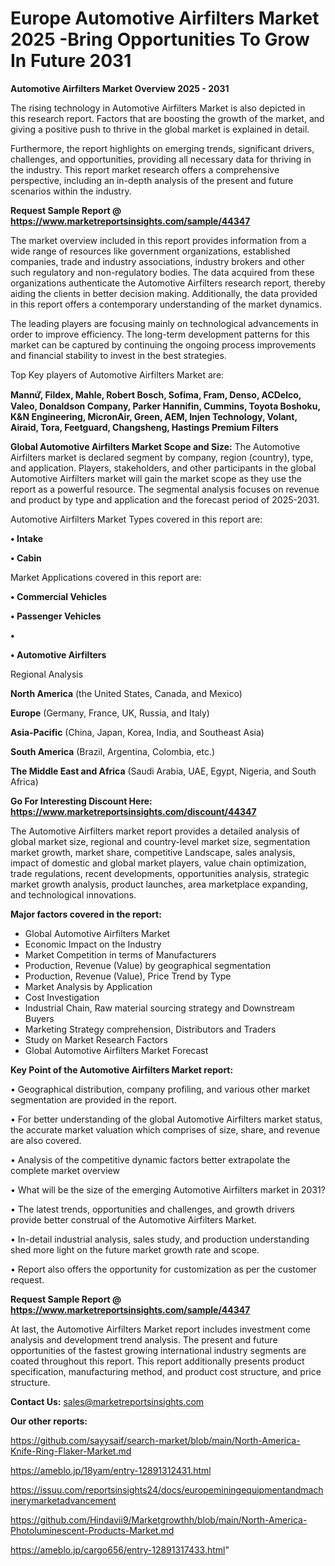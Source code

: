 # Europe Automotive Airfilters Market 2025 -Bring Opportunities To Grow In Future 2031

<Strong> Automotive Airfilters Market Overview 2025 - 2031</strong>

The rising technology in Automotive Airfilters Market is also depicted in this research report. Factors that are boosting the growth of the market, and giving a positive push to thrive in the global market is explained in detail.

Furthermore, the report highlights on emerging trends, significant drivers, challenges, and opportunities, providing all necessary data for thriving in the industry. This report market research offers a comprehensive perspective, including an in-depth analysis of the present and future scenarios within the industry.

<strong>Request Sample Report @ <a href=https://www.marketreportsinsights.com/sample/44347>https://www.marketreportsinsights.com/sample/44347</a></strong>

The market overview included in this report provides information from a wide range of resources like government organizations, established companies, trade and industry associations, industry brokers and other such regulatory and non-regulatory bodies. The data acquired from these organizations authenticate the Automotive Airfilters research report, thereby aiding the clients in better decision making. Additionally, the data provided in this report offers a contemporary understanding of the market dynamics.

The leading players are focusing mainly on technological advancements in order to improve efficiency. The long-term development patterns for this market can be captured by continuing the ongoing process improvements and financial stability to invest in the best strategies.

Top Key players of Automotive Airfilters Market are:

<strong>Mannứꙺ, Fildex, Mahle, Robert Bosch, Sofima, Fram, Denso, ACDelco, Valeo, Donaldson Company, Parker Hannifin, Cummins, Toyota Boshoku, K&N Engineering, MicronAir, Green, AEM, Injen Technology, Volant, Airaid, Tora, Feetguard, Changsheng, Hastings Premium Filters</strong>

<strong><b>Global Automotive Airfilters Market Scope and Size:</b></strong>
The Automotive Airfilters market is declared segment by company, region (country), type, and application. Players, stakeholders, and other participants in the global Automotive Airfilters market will gain the market scope as they use the report as a powerful resource. The segmental analysis focuses on revenue and product by type and application and the forecast period of 2025-2031.

Automotive Airfilters Market Types covered in this report are:

<strong>•  Intake

•  Cabin</strong>

Market Applications covered in this report are:

<strong>•  Commercial Vehicles

•  Passenger Vehicles

•  

•  Automotive Airfilters</strong> 

Regional Analysis

<strong>North America</strong> (the United States, Canada, and Mexico)

<strong>Europe</strong> (Germany, France, UK, Russia, and Italy)

<strong>Asia-Pacific</strong> (China, Japan, Korea, India, and Southeast Asia)

<strong>South America</strong> (Brazil, Argentina, Colombia, etc.)

<strong>The Middle East and Africa</strong> (Saudi Arabia, UAE, Egypt, Nigeria, and South Africa)

<strong>Go For Interesting Discount Here: <a href=https://www.marketreportsinsights.com/discount/44347>https://www.marketreportsinsights.com/discount/44347</a></strong>

The Automotive Airfilters market report provides a detailed analysis of global market size, regional and country-level market size, segmentation market growth, market share, competitive Landscape, sales analysis, impact of domestic and global market players, value chain optimization, trade regulations, recent developments, opportunities analysis, strategic market growth analysis, product launches, area marketplace expanding, and technological innovations.

<strong><b>Major factors covered in the report:</b></strong>
<ul>
  <li>Global Automotive Airfilters Market </li>
  <li>Economic Impact on the Industry</li>
  <li>Market Competition in terms of Manufacturers</li>
  <li>Production, Revenue (Value) by geographical segmentation</li>
  <li>Production, Revenue (Value), Price Trend by Type</li>
  <li>Market Analysis by Application</li>
  <li>Cost Investigation</li>
  <li>Industrial Chain, Raw material sourcing strategy and Downstream Buyers</li>
  <li>Marketing Strategy comprehension, Distributors and Traders</li>
  <li>Study on Market Research Factors</li>
  <li>Global Automotive Airfilters Market Forecast</li>
</ul>

<strong><b>Key Point of the Automotive Airfilters Market report:</b></strong>

• Geographical distribution, company profiling, and various other market segmentation are provided in the report.

• For better understanding of the global Automotive Airfilters market status, the accurate market valuation which comprises of size, share, and revenue are also covered.

• Analysis of the competitive dynamic factors better extrapolate the complete market overview

• What will be the size of the emerging Automotive Airfilters market in 2031?

• The latest trends, opportunities and challenges, and growth drivers provide better construal of the Automotive Airfilters Market.

• In-detail industrial analysis, sales study, and production understanding shed more light on the future market growth rate and scope.

• Report also offers the opportunity for customization as per the customer request.

<strong>Request Sample Report @ <a href=https://www.marketreportsinsights.com/sample/44347>https://www.marketreportsinsights.com/sample/44347</a></strong>

At last, the Automotive Airfilters Market report includes investment come analysis and development trend analysis. The present and future opportunities of the fastest growing international industry segments are coated throughout this report. This report additionally presents product specification, manufacturing method, and product cost structure, and price structure.

<strong>Contact Us:</strong>
sales@marketreportsinsights.com

<strong>Our other reports:</strong>

<a href=https://github.com/sayysaif/search-market/blob/main/North-America-Knife-Ring-Flaker-Market.md>https://github.com/sayysaif/search-market/blob/main/North-America-Knife-Ring-Flaker-Market.md</a>

<a href=https://ameblo.jp/18yam/entry-12891312431.html>https://ameblo.jp/18yam/entry-12891312431.html</a>

<a href=https://issuu.com/reportsinsights24/docs/europeminingequipmentandmachinerymarketadvancement>https://issuu.com/reportsinsights24/docs/europeminingequipmentandmachinerymarketadvancement</a>

<a href=https://github.com/Hindavii9/Marketgrowthh/blob/main/North-America-Photoluminescent-Products-Market.md>https://github.com/Hindavii9/Marketgrowthh/blob/main/North-America-Photoluminescent-Products-Market.md</a>

<a href=https://ameblo.jp/cargo656/entry-12891317433.html>https://ameblo.jp/cargo656/entry-12891317433.html</a>"
